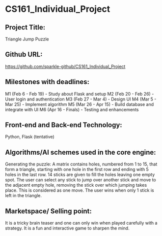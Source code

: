 # CS161_Individual_Project
 
## Project Title:
Triangle Jump Puzzle

## Github URL:
https://github.com/sparkle-github/CS161_Individual_Project

## Milestones with deadlines:
M1 (Feb 6 - Feb 19) - Study about Flask and setup
M2 (Feb 20 - Feb 26) - User login and authentication
M3 (Feb 27 - Mar 4) - Design UI
M4 (Mar 5 - Mar 25) - Implement algorithm
M5 (Mar 26 - Apr 15) - Build database and integrate with UI
M6 (Apr 16 - Finals) - Testing and enhancements 

## Front-end and Back-end Technology: 
Python, Flask (tentative)

## Algorithms/AI schemes used in the core engine:
Generating the puzzle: A matrix contains holes, numbered from 1 to 15, that form a triangle, starting with one hole in the first row and ending with 5 holes in the last row. 14 sticks are given to fill the holes leaving one empty spot.
The user can select any stick to jump over another stick and move to the adjacent empty hole, removing the stick over which jumping takes place. This is considered as one move. The user wins when only 1 stick is left in the triangle. 

## Marketspace/ Selling point:
It is a tricky brain teaser and one can only win when played carefully with a strategy. 
It is a fun and interactive game to sharpen the mind. 
